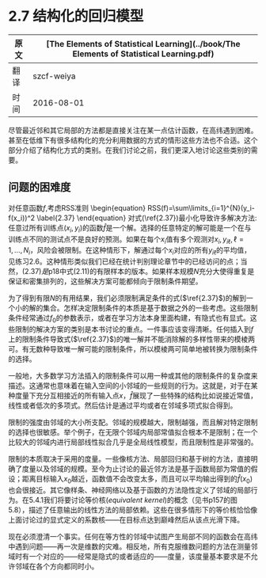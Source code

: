 # 2.7 结构化的回归模型

原文     | [The Elements of Statistical Learning](../book/The Elements of Statistical Learning.pdf)
      ---|---
翻译     | szcf-weiya
时间     | 2016-08-01

尽管最近邻和其它局部的方法都是直接关注在某一点估计函数，在高纬遇到困难。甚至在低维下有很多结构化的充分利用数据的方式的情形这些方法也不合适。这个部分介绍了结构化方式的类别。在我们讨论之前，我们更深入地讨论这些类别的需要。

## 问题的困难度

对任意函数$f$,考虑RSS准则
\begin{equation}
RSS(f)=\sum\limits_{i=1}^{N}(y_i-f(x_i))^2
\label{2.37}
\end{equation}
对式(\ref{2.37})最小化导致许多解决方法:任意过所有训练点$(x_i,y_i)$的函数$\hat{f}$是一个解。选择的任意特定的解可能是一个在与训练点不同的测试点不是良好的预测。如果在每个$x_i$值有多个观测对$x_i,y_{i\ell},\ell =1,\ldots,N_i$，风险会被限制。在这种情形下，解通过每个$x_i$对应的所有$y_{i\ell}$的平均值，见练习2.6。这种情形类似我们已经在统计判别理论章节中的已经访问的点；当然，(2.37)$是$p18中式(2.11)的有限样本的版本。如果样本规模$N$充分大使得重复是保证和密集排列的，这些解决方案可能都倾向于限制条件期望。

为了得到有限$N$的有用结果，我们必须限制满足条件的式($\ref{2.37}$)的解到一个小的解的集合。怎样决定限制条件的本质是基于数据之外的一些考虑。这些限制条件经常通过$f_0$的参数表示，或者在学习方法本身里面构建，有隐式也有显式。这些限制的解决方案的类别是本书讨论的重点。一件事应该变得清晰。任何插入到$f$上的限制条件导致式($\ref{2.37}$)的唯一解并不能消除解的多样性带来的模棱两可。有无数种导致唯一解可能的限制条件，所以模棱两可简单地被转换为限制条件的选择。

一般地，大多数学习方法插入的限制条件可以用一种或其他的限制条件的复杂度来描述。这通常也意味着在输入空间的小邻域的一些规则的行为。这就是，对于在某种度量下充分互相接近的所有输入点$x$，$\hat{f}$展现了一些特殊的结构比如说接近常值，线性或者低次的多项式。然后估计是通过平均或者在邻域多项式拟合得到。

限制的强度由邻域的大小所支配。邻域的规模越大，限制越强，而且解对特定限制的选择也很敏感。举个例子，在无限个邻域内局部常值拟合根本不是限制；在一个比较大的邻域内进行局部线性拟合几乎是全局线性模型，而且限制性是非常强的。

限制的本质取决于采用的度量。一些像核方法、局部回归和基于树的方法，直接明确了度量以及邻域的规模。至今为止讨论的最近邻方法是基于函数局部为常值的假设；距离目标输入$x_0$越近，函数值不会改变太多，而且可以平均输出得到的$\hat{f}(x_0)$也会很接近。其它像样条、神经网络以及基于函数的方法隐性定义了邻域的局部行为。在5.4.1我们将要讨论等价核(*equivalent kernel*)的概念（见书p157的图5.8），描述了任意输出的线性方法的局部依赖。这些在很多情形下的等价核恰恰像上面讨论过的显式定义的系数核——在目标点达到巅峰然后从该点光滑下降。

现在必须澄清一个事实。任何在等方性的邻域中试图产生局部不同的函数会在高纬中遇到问题——再一次是维数的灾难。相反地，所有克服维数问题的方法在测量邻域时有一个对应的——经常是隐式的或者适应的——度量，该度量基本要求是不允许邻域在各个方向都同时小。
